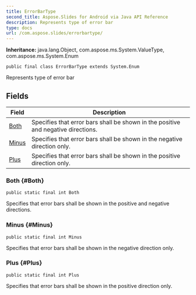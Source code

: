 ```yaml
---
title: ErrorBarType
second_title: Aspose.Slides for Android via Java API Reference
description: Represents type of error bar
type: docs
url: /com.aspose.slides/errorbartype/
---
```

**Inheritance:**
java.lang.Object, com.aspose.ms.System.ValueType, com.aspose.ms.System.Enum
```
public final class ErrorBarType extends System.Enum
```

Represents type of error bar
## Fields

| Field | Description |
| --- | --- |
| [Both](#Both) | Specifies that error bars shall be shown in the positive and negative directions. |
| [Minus](#Minus) | Specifies that error bars shall be shown in the negative direction only. |
| [Plus](#Plus) | Specifies that error bars shall be shown in the positive direction only. |
### Both {#Both}
```
public static final int Both
```


Specifies that error bars shall be shown in the positive and negative directions.

### Minus {#Minus}
```
public static final int Minus
```


Specifies that error bars shall be shown in the negative direction only.

### Plus {#Plus}
```
public static final int Plus
```


Specifies that error bars shall be shown in the positive direction only.

